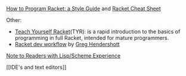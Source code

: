 [How to Program Racket: a Style Guide](http://docs.racket-lang.org/style/index.html) and [Racket Cheat Sheet](http://docs.racket-lang.org/racket-cheat/index.html) 

Other: 
* [Teach Yourself Racket](https://cs.uwaterloo.ca/~plragde/flaneries/TYR/)(TYR): is a rapid introduction to the basics of programming in full Racket, intended for mature programmers.  
* [Racket dev workflow](https://www.greghendershott.com/2014/11/racket-workflow.html) by [Greg Hendershott](https://www.greghendershott.com/index.html)

[Note to Readers with Lisp/Scheme Experience](https://docs.racket-lang.org/guide/intro.html#%28part._use-module%29)

[[IDE's and text editors]] 